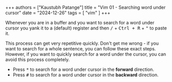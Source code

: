 +++
authors = ["Kaustubh Patange"]
title = "Vim 01 - Searching word under cursor"
date = "2024-12-26"
tags = [ "vim" ]
+++

Whenever you are in a buffer and you want to search for a word under cursor you yank it to a (default) register and then <kbd>/</kbd> + <kbd>Ctrl + R</kbd> + <kbd>"</kbd> to paste it.

<!--more-->

This process can get very repetitive quickly. Don't get me wrong - if you want to search for a whole sentence, you can follow these exact steps. However, if you want to quickly search for a word under the cursor, you can avoid this process completely.

- Press <kbd>\*</kbd> to search for a word under cursor in the **forward** direction.
- Press <kbd>#</kbd> to search for a word under cursor in the **backward** direction.
